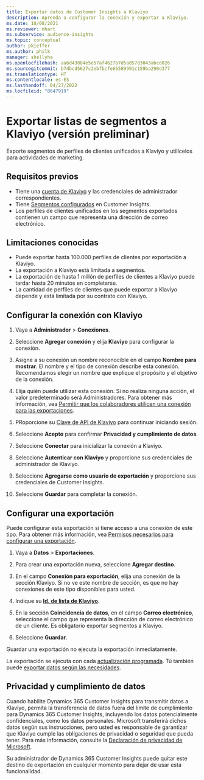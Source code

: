 ```yaml
---
title: Exportar datos de Customer Insights a Klaviyo
description: Aprenda a configurar la conexión y exportar a Klaviyo.
ms.date: 10/08/2021
ms.reviewer: mhart
ms.subservice: audience-insights
ms.topic: conceptual
author: pkieffer
ms.author: philk
manager: shellyha
ms.openlocfilehash: aa6d43884e5e57af4627b7d5a857d3043abcd026
ms.sourcegitcommit: b7dbcd5627c2ebfbcfe65589991c159ba290d377
ms.translationtype: HT
ms.contentlocale: es-ES
ms.lasthandoff: 04/27/2022
ms.locfileid: "8647919"
---
```

# <a name="export-segment-lists-to-klaviyo-preview"></a>Exportar listas de segmentos a Klaviyo (versión preliminar)

Exporte segmentos de perfiles de clientes unificados a Klaviyo y utilícelos para actividades de marketing.

## <a name="prerequisites"></a>Requisitos previos

-   Tiene una [cuenta de Klaviyo](https://www.klaviyo.com/) y las credenciales de administrador correspondientes.
-   Tiene [Segmentos configurados](segments.md) en Customer Insights.
-   Los perfiles de clientes unificados en los segmentos exportados contienen un campo que representa una dirección de correo electrónico.

## <a name="known-limitations"></a>Limitaciones conocidas

- Puede exportar hasta 100.000 perfiles de clientes por exportación a Klaviyo.
- La exportación a Klaviyo está limitada a segmentos.
- La exportación de hasta 1 millón de perfiles de clientes a Klaviyo puede tardar hasta 20 minutos en completarse. 
- La cantidad de perfiles de clientes que puede exportar a Klaviyo depende y está limitada por su contrato con Klaviyo.

## <a name="set-up-connection-to-klaviyo"></a>Configurar la conexión con Klaviyo

1. Vaya a **Administrador** > **Conexiones**.

1. Seleccione **Agregar conexión** y elija **Klaviyo** para configurar la conexión.

1. Asigne a su conexión un nombre reconocible en el campo **Nombre para mostrar**. El nombre y el tipo de conexión describe esta conexión. Recomendamos elegir un nombre que explique el propósito y el objetivo de la conexión.

1. Elija quién puede utilizar esta conexión. Si no realiza ninguna acción, el valor predeterminado será Administradores. Para obtener más información, vea [Permitir que los colaboradores utilicen una conexión para las exportaciones](connections.md#allow-contributors-to-use-a-connection-for-exports).

1. PRoporcione su [Clave de API de Klaviyo](https://help.klaviyo.com/hc/articles/115005062267-How-to-Manage-Your-Account-s-API-Keys) para continuar iniciando sesión. 

1. Seleccione **Acepto** para confirmar **Privacidad y cumplimiento de datos**.

1. Seleccione **Conectar** para inicializar la conexión a Klaviyo.

1. Seleccione **Autenticar con Klaviyo** y proporcione sus credenciales de administrador de Klaviyo.

1. Seleccione **Agregarse como usuario de exportación** y proporcione sus credenciales de Customer Insights.

1. Seleccione **Guardar** para completar la conexión.

## <a name="configure-an-export"></a>Configurar una exportación

Puede configurar esta exportación si tiene acceso a una conexión de este tipo. Para obtener más información, vea [Permisos necesarios para configurar una exportación](export-destinations.md#set-up-a-new-export).

1. Vaya a **Datos** > **Exportaciones**.

1. Para crear una exportación nueva, seleccione **Agregar destino**.

1. En el campo **Conexión para exportación**, elija una conexión de la sección Klaviyo. Si no ve este nombre de sección, es que no hay conexiones de este tipo disponibles para usted.

1. Indique su [**Id. de lista de Klaviyo**](https://help.klaviyo.com/hc/articles/115005078647-How-to-Find-a-List-ID).     

3. En la sección **Coincidencia de datos**, en el campo **Correo electrónico**, seleccione el campo que representa la dirección de correo electrónico de un cliente. Es obligatorio exportar segmentos a Klaviyo.

1. Seleccione **Guardar**.

Guardar una exportación no ejecuta la exportación inmediatamente.

La exportación se ejecuta con cada [actualización programada](system.md#schedule-tab). Tú también puede [exportar datos según las necesidades](export-destinations.md#run-exports-on-demand). 


## <a name="data-privacy-and-compliance"></a>Privacidad y cumplimiento de datos

Cuando habilite Dynamics 365 Customer Insights para transmitir datos a Klaviyo, permita la transferencia de datos fuera del límite de cumplimiento para Dynamics 365 Customer Insights, incluyendo los datos potencialmente confidenciales, como los datos personales. Microsoft transferirá dichos datos según sus instrucciones, pero usted es responsable de garantizar que Klaviyo cumple las obligaciones de privacidad o seguridad que pueda tener. Para más información, consulte la [Declaración de privacidad de Microsoft](https://go.microsoft.com/fwlink/?linkid=396732).

Su administrador de Dynamics 365 Customer Insights puede quitar este destino de exportación en cualquier momento para dejar de usar esta funcionalidad.
